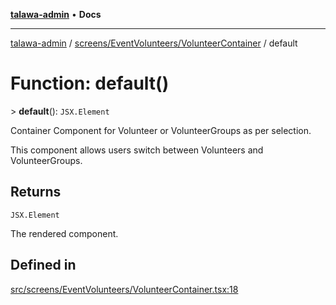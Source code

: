 [**talawa-admin**](../../../../README.md) • **Docs**

***

[talawa-admin](../../../../modules.md) / [screens/EventVolunteers/VolunteerContainer](../README.md) / default

# Function: default()

\> **default**(): `JSX.Element`

Container Component for Volunteer or VolunteerGroups as per selection.

This component allows users switch between Volunteers and VolunteerGroups.

## Returns

`JSX.Element`

The rendered component.

## Defined in

[src/screens/EventVolunteers/VolunteerContainer.tsx:18](https://github.com/PalisadoesFoundation/talawa-admin/blob/9dd5d7fd647f8a7c9e1c1e14bf645b71b32c51c2/src/screens/EventVolunteers/VolunteerContainer.tsx#L18)
